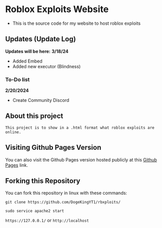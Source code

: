 # Roblox Exploits Website

- This is the source code for my website to host roblox exploits

## Updates (Update Log)
**Updates will be here:**
**3/18/24**
- Added Embed
- Added new executor (Blindness)
### To-Do list
**2/20/2024**
- Create Community Discord

## About this project
`This project is to show in a .html format what roblox exploits are online.`

## Visiting Github Pages Version
You can also visit the Github Pages version hosted publicly at this [Github Pages](https://dogekingyt1.github.io/rbxploits) link.

## Forking this Repository
You can fork this repository in linux with these commands:

``git clone https://github.com/DogeKingYT1/rbxploits/``

``sudo service apache2 start``

``https://127.0.0.1/`` or ``http://localhost``
